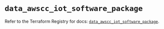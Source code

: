 # `data_awscc_iot_software_package`

Refer to the Terraform Registry for docs: [`data_awscc_iot_software_package`](https://registry.terraform.io/providers/hashicorp/awscc/0.70.0/docs/data-sources/iot_software_package).
